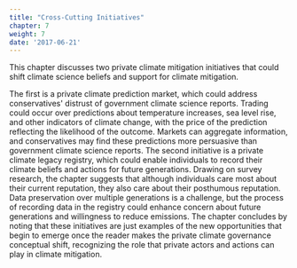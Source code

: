 ```yaml
---
title: "Cross-Cutting Initiatives"
chapter: 7
weight: 7
date: '2017-06-21'
---
```

This chapter discusses two private climate mitigation initiatives that could shift climate science beliefs and support for climate mitigation.

<!--more-->
The first is a private climate prediction market, which could address conservatives' distrust of government climate science reports. Trading could occur over predictions about temperature increases, sea level rise, and other indicators of climate change, with the price of the prediction reflecting the likelihood of the outcome. Markets can aggregate information, and conservatives may find these predictions more persuasive than government climate science reports. The second initiative is a private climate legacy registry, which could enable individuals to record their climate beliefs and actions for future generations. Drawing on survey research, the chapter suggests that although individuals care most about their current reputation, they also care about their posthumous reputation. Data preservation over multiple generations is a challenge, but the process of recording data in the registry could enhance concern about future generations and willingness to reduce emissions. The chapter concludes by noting that these initiatives are just examples of the new opportunities that begin to emerge once the reader makes the private climate governance conceptual shift, recognizing the role that private actors and actions can play in climate mitigation.
